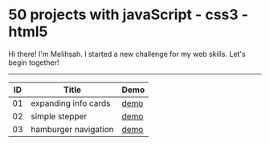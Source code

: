 # 50 projects with javaScript - css3 - html5
Hi there! I'm Melihsah. I started a new challenge for my web skills. Let's begin together!

-----------------------------------------------------------------------------------------------

| ID  | Title         | Demo        |
| ----|---------------|-------------|
| 01  | expanding info cards        | [demo](https://melihsahtulek.github.io/50-projects-with-javaScript/expanding-info-cards/) |
| 02  | simple stepper        | [demo](https://melihsahtulek.github.io/50-projects-with-javaScript/simple-form-stepper/) |
| 03  | hamburger navigation        | [demo](https://melihsahtulek.github.io/50-projects-with-javaScript/hamburger-navigation/) |